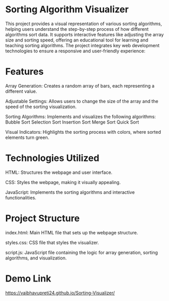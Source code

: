 <h1>Sorting Algorithm Visualizer</h1>

This project provides a visual representation of various sorting algorithms, helping users understand the step-by-step process of how different algorithms sort data. It supports interactive features like adjusting the array size and sorting speed, offering an educational tool for learning and teaching sorting algorithms. The project integrates key web development technologies to ensure a responsive and user-friendly experience:

<h1>Features</h1>

Array Generation: Creates a random array of bars, each representing a different value.

Adjustable Settings: Allows users to change the size of the array and the speed of the sorting visualization.

Sorting Algorithms: Implements and visualizes the following algorithms:
Bubble Sort
Selection Sort
Insertion Sort
Merge Sort
Quick Sort

Visual Indicators: Highlights the sorting process with colors, where sorted elements turn green.

<h1>Technologies Utilized</h1>

HTML: Structures the webpage and user interface.

CSS: Styles the webpage, making it visually appealing.

JavaScript: Implements the sorting algorithms and interactive functionalities.

<h1>Project Structure</h1>

index.html: Main HTML file that sets up the webpage structure.

styles.css: CSS file that styles the visualizer.

script.js: JavaScript file containing the logic for array generation, sorting algorithms, and visualization.

<h1>Demo Link</h1>

https://vaibhavupreti24.github.io/Sorting-Visualizer/
